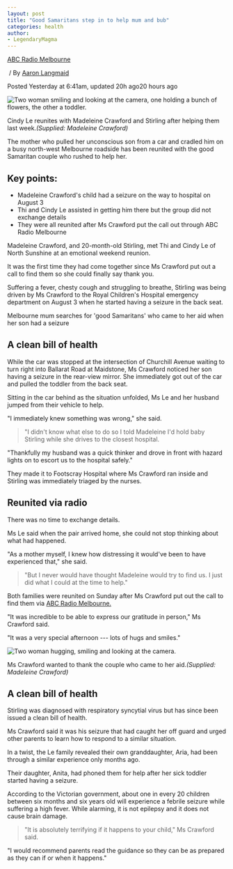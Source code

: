```yaml
---
layout: post
title: "Good Samaritans step in to help mum and bub"
categories: health
author:
- LegendaryMagma
---
```




[ABC Radio Melbourne](https://www.abc.net.au/melbourne)

 / By [Aaron Langmaid](https://www.abc.net.au/radionational/programs/breakfast/aaron-langmaid/3169700)

Posted Yesterday at 6:41am, updated 20h ago20 hours ago

![Two woman smiling and looking at the camera, one holding a bunch of flowers, the other a toddler.](https://live-production.wcms.abc-cdn.net.au/9a51aad4d1e903f46b0e989984ab0ba0?impolicy=wcms_crop_resize&cropH=750&cropW=1125&xPos=0&yPos=323&width=862&height=575)

Cindy Le reunites with Madeleine Crawford and Stirling after helping them last week.*(Supplied: Madeleine Crawford)*

The mother who pulled her unconscious son from a car and cradled him on a busy north-west Melbourne roadside has been reunited with the good Samaritan couple who rushed to help her.

Key points:
-----------

-   Madeleine Crawford's child had a seizure on the way to hospital on August 3
-   Thi and Cindy Le assisted in getting him there but the group did not exchange details
-   They were all reunited after Ms Crawford put the call out through ABC Radio Melbourne

Madeleine Crawford, and 20-month-old Stirling, met Thi and Cindy Le of North Sunshine at an emotional weekend reunion.

It was the first time they had come together since Ms Crawford put out a call to find them so she could finally say thank you.

Suffering a fever, chesty cough and struggling to breathe, Stirling was being driven by Ms Crawford to the Royal Children's Hospital emergency department on August 3 when he started having a seizure in the back seat.

Melbourne mum searches for 'good Samaritans' who came to her aid when her son had a seizure

A clean bill of health
----------------------

While the car was stopped at the intersection of Churchill Avenue waiting to turn right into Ballarat Road at Maidstone, Ms Crawford noticed her son having a seizure in the rear-view mirror. She immediately got out of the car and pulled the toddler from the back seat.

Sitting in the car behind as the situation unfolded, Ms Le and her husband jumped from their vehicle to help.

"I immediately knew something was wrong," she said.

> "I didn't know what else to do so I told Madeleine I'd hold baby Stirling while she drives to the closest hospital.

"Thankfully my husband was a quick thinker and drove in front with hazard lights on to escort us to the hospital safely."

They made it to Footscray Hospital where Ms Crawford ran inside and Stirling was immediately triaged by the nurses.

Reunited via radio
------------------

There was no time to exchange details.

Ms Le said when the pair arrived home, she could not stop thinking about what had happened.

"As a mother myself, I knew how distressing it would've been to have experienced that," she said.

> "But I never would have thought Madeleine would try to find us. I just did what I could at the time to help."

Both families were reunited on Sunday after Ms Crawford put out the call to find them via [ABC Radio Melbourne.](https://www.abc.net.au/melbourne)

"It was incredible to be able to express our gratitude in person," Ms Crawford said.

"It was a very special afternoon --- lots of hugs and smiles."

![Two woman hugging, smiling and looking at the camera.](https://live-production.wcms.abc-cdn.net.au/74a9c088271e0e675d48bff8ae48777d?impolicy=wcms_crop_resize&cropH=673&cropW=1009&xPos=0&yPos=18&width=862&height=575)

Ms Crawford wanted to thank the couple who came to her aid.*(Supplied: Madeleine Crawford)*

A clean bill of health
----------------------

Stirling was diagnosed with respiratory syncytial virus but has since been issued a clean bill of health.

Ms Crawford said it was his seizure that had caught her off guard and urged other parents to learn how to respond to a similar situation.

In a twist, the Le family revealed their own granddaughter, Aria, had been through a similar experience only months ago.

Their daughter, Anita, had phoned them for help after her sick toddler started having a seizure.

According to the Victorian government, about one in every 20 children between six months and six years old will experience a febrile seizure while suffering a high fever. While alarming, it is not epilepsy and it does not cause brain damage. 

> "It is absolutely terrifying if it happens to your child," Ms Crawford said.

"I would recommend parents read the guidance so they can be as prepared as they can if or when it happens."



